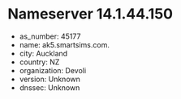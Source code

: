 # Nameserver 14.1.44.150

* as_number: 45177
* name: ak5.smartsims.com.
* city: Auckland
* country: NZ
* organization: Devoli
* version: Unknown
* dnssec: Unknown
